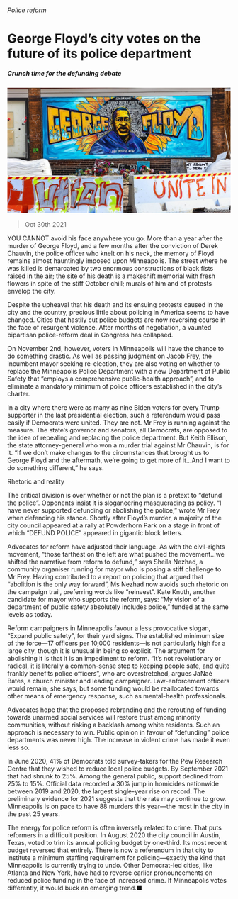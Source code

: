 ###### Police reform

# George Floyd’s city votes on the future of its police department 

##### Crunch time for the defunding debate 

![image](images/20211030_USP005_0.jpg) 

> Oct 30th 2021 

YOU CANNOT avoid his face anywhere you go. More than a year after the murder of George Floyd, and a few months after the conviction of Derek Chauvin, the police officer who knelt on his neck, the memory of Floyd remains almost hauntingly imposed upon Minneapolis. The street where he was killed is demarcated by two enormous constructions of black fists raised in the air; the site of his death is a makeshift memorial with fresh flowers in spite of the stiff October chill; murals of him and of protests envelop the city.

Despite the upheaval that his death and its ensuing protests caused in the city and the country, precious little about policing in America seems to have changed. Cities that hastily cut police budgets are now reversing course in the face of resurgent violence. After months of negotiation, a vaunted bipartisan police-reform deal in Congress has collapsed.


On November 2nd, however, voters in Minneapolis will have the chance to do something drastic. As well as passing judgment on Jacob Frey, the incumbent mayor seeking re-election, they are also voting on whether to replace the Minneapolis Police Department with a new Department of Public Safety that “employs a comprehensive public-health approach”, and to eliminate a mandatory minimum of police officers established in the city’s charter.

In a city where there were as many as nine Biden voters for every Trump supporter in the last presidential election, such a referendum would pass easily if Democrats were united. They are not. Mr Frey is running against the measure. The state’s governor and senators, all Democrats, are opposed to the idea of repealing and replacing the police department. But Keith Ellison, the state attorney-general who won a murder trial against Mr Chauvin, is for it. “If we don’t make changes to the circumstances that brought us to George Floyd and the aftermath, we’re going to get more of it…And I want to do something different,” he says.

Rhetoric and reality

The critical division is over whether or not the plan is a pretext to “defund the police”. Opponents insist it is sloganeering masquerading as policy. “I have never supported defunding or abolishing the police,” wrote Mr Frey when defending his stance. Shortly after Floyd’s murder, a majority of the city council appeared at a rally at Powderhorn Park on a stage in front of which “DEFUND POLICE” appeared in gigantic block letters.

Advocates for reform have adjusted their language. As with the civil-rights movement, “those farthest on the left are what pushed the movement…we shifted the narrative from reform to defund,” says Sheila Nezhad, a community organiser running for mayor who is posing a stiff challenge to Mr Frey. Having contributed to a report on policing that argued that “abolition is the only way forward”, Ms Nezhad now avoids such rhetoric on the campaign trail, preferring words like “reinvest”. Kate Knuth, another candidate for mayor who supports the reform, says: “My vision of a department of public safety absolutely includes police,” funded at the same levels as today.

Reform campaigners in Minneapolis favour a less provocative slogan, “Expand public safety”, for their yard signs. The established minimum size of the force—17 officers per 10,000 residents—is not particularly high for a large city, though it is unusual in being so explicit. The argument for abolishing it is that it is an impediment to reform. “It’s not revolutionary or radical, it is literally a common-sense step to keeping people safe, and quite frankly benefits police officers”, who are overstretched, argues JaNaé Bates, a church minister and leading campaigner. Law-enforcement officers would remain, she says, but some funding would be reallocated towards other means of emergency response, such as mental-health professionals.

Advocates hope that the proposed rebranding and the rerouting of funding towards unarmed social services will restore trust among minority communities, without risking a backlash among white residents. Such an approach is necessary to win. Public opinion in favour of “defunding” police departments was never high. The increase in violent crime has made it even less so.

In June 2020, 41% of Democrats told survey-takers for the Pew Research Centre that they wished to reduce local police budgets. By September 2021 that had shrunk to 25%. Among the general public, support declined from 25% to 15%. Official data recorded a 30% jump in homicides nationwide between 2019 and 2020, the largest single-year rise on record. The preliminary evidence for 2021 suggests that the rate may continue to grow. Minneapolis is on pace to have 88 murders this year—the most in the city in the past 25 years.

The energy for police reform is often inversely related to crime. That puts reformers in a difficult position. In August 2020 the city council in Austin, Texas, voted to trim its annual policing budget by one-third. Its most recent budget reversed that entirely. There is now a referendum in that city to institute a minimum staffing requirement for policing—exactly the kind that Minneapolis is currently trying to undo. Other Democrat-led cities, like Atlanta and New York, have had to reverse earlier pronouncements on reduced police funding in the face of increased crime. If Minneapolis votes differently, it would buck an emerging trend.■

